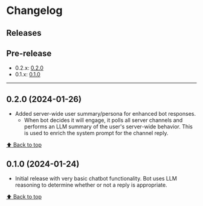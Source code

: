 # Changelog

## Releases

## Pre-release

- 0.2.x: [0.2.0](#020-2024-01-26)
- 0.1.x: [0.1.0](#010-2024-01-24)

---

## 0.2.0 (2024-01-26)

- Added server-wide user summary/persona for enhanced bot responses.
  - When bot decides it will engage, it polls all server channels and performs an LLM summary of the user's server-wide behavior. This is used to enrich the system prompt for the channel reply.

[:arrow_up: Back to top](#changelog)

## 0.1.0 (2024-01-24)

- Initial release with very basic chatbot functionality. Bot uses LLM reasoning to determine whether or not a reply is appropriate.

[:arrow_up: Back to top](#changelog)